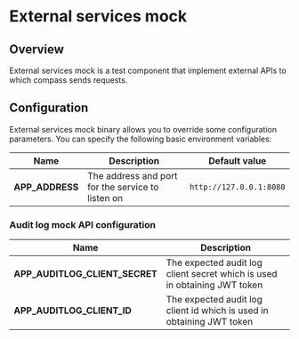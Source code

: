 # External services mock

## Overview

External services mock is a test component that implement external APIs to which compass sends requests.

## Configuration

External services mock binary allows you to override some configuration parameters. You can specify the following basic environment variables:

| Name                             | Description                                                       | Default value            | 
| ---------------------------------| ----------------------------------------------------------------- | ------------------------ | 
| **APP_ADDRESS**                  | The address and port for the service to listen on                 | `http://127.0.0.1:8080`  | 

### Audit log mock API configuration
| Name                             | Description                                                                       | 
| -------------------------------- | --------------------------------------------------------------------------------- | 
| **APP_AUDITLOG_CLIENT_SECRET**   | The expected audit log client secret which is used in obtaining JWT token         | 
| **APP_AUDITLOG_CLIENT_ID**       | The expected audit log client id which is used in obtaining JWT token              | 
